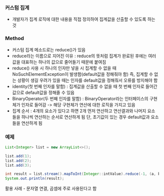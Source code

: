 ### 커스텀 집계
- 개발자가 집계 로직에 대한 내용을 직접 정의하여 집계값을 산출할 수 있도록 하는 것

### Method
- 커스텀 집계 메소드로는 reduce()가 있음
- reduce라는 이름으로 지어진 이유 : reduce의 뜻처럼 집계가 완료된 후에는 여러 값을 대표하는 하나의 값으로 줄어들기 때문에 붙여짐
- reduce() 사용 시 하나의 인자만 넣을 시 집계할 수 없을 때 NoSuchElementException이 발생함(default값을 정해줘야 함) 즉, 집계할 수 없는 상황이 생길 우려가 있을 때는 인자를 default값을 정해줘서 오류를 방지해야 함
- identity(첫 번째 인자를 말함) : 집계값을 산출할 수 없을 때 첫 번째 인자로 들어간 값으로 default값을 정해줄 수 있음
- BinaryOperator(두 번째 인자를 말함) : BinaryOperator라는 인터페이스의 구현체가 인자로 들어감 -> 해당 구현체가 연산에 대한 로직을 가지고 있음
- 집계 순서 : 4개의 요소가 있다고 하면 2개 먼저 연산하고 연산결과와 나머지 요소들을 하나씩 연산하는 순서로 연산하게 됨 단, 초기값이 있는 경우 default값과 요소들을 연산하게 됨

### 예제
```java
List<Integer> list = new ArrayList<>();

list.add(1);
list.add(2);
list.add(3);

int result = list.stream().mapToInt(Integer::intValue).reduce(-1, (a, b) -> a * b);
System.out.println(result);
```

활용 사례 - 문자열 연결, 곱셈에 주로 사용된다고 함
